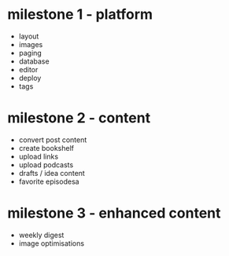 # milestone 1 - platform

* layout
* images
* paging
* database
* editor
* deploy
* tags

# milestone 2 - content

* convert post content
* create bookshelf
* upload links
* upload podcasts
* drafts / idea content
* favorite episodesa

# milestone 3 - enhanced content

* weekly digest
* image optimisations